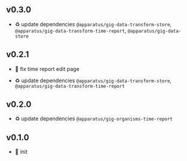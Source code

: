## v0.3.0

* ♻️ update dependencies `@apparatus/gig-data-transform-store`, `@apparatus/gig-data-transform-time-report`, `@apparatus/gig-data-store`

## v0.2.1

* 🐞 fix time report edit page

* ♻️ update dependencies `@apparatus/gig-data-transform-store`, `@apparatus/gig-data-transform-time-report`

## v0.2.0

* ♻️ update dependencies `@apparatus/gig-organisms-time-report`

## v0.1.0

* 🐣 init
